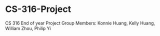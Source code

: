 # CS-316-Project
CS 316 End of year Project
Group Members: Konnie Huang, Kelly Huang, William Zhou, Philip Yi
